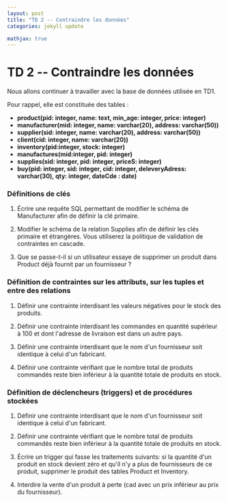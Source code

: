 ```yaml
---
layout: post
title: "TD 2 -- Contraindre les données"
categories: jekyll update

mathjax: true
---
```


# TD 2 -- Contraindre les données

Nous allons continuer à travailler avec la base de données utilisée en TD1.

Pour rappel, elle est constituée des tables :

- **product(pid: integer, name: text, min_age: integer, price: integer)**
- **manufacturer(mid: integer, name: varchar(20), address: varchar(50))**
- **supplier(sid: integer, name: varchar(20), address: varchar(50))**
- **client(cid: integer, name: varchar(20))**
- **inventory(pid:integer, stock: integer)**
- **manufactures(mid:integer, pid: integer)**
- **supplies(sid: integer, pid: integer, priceS: integer)**
- **buy(pid: integer, sid: integer, cid: integer, deleveryAdress: varchar(30), qty: integer, dateCde : date)**

### Définitions de clés


1.	Écrire une requête SQL permettant de modifier le schéma de Manufacturer afin de définir la clé primaire. 

2.	Modifier le schéma de la relation Supplies afin de définir les clés primaire et étrangères. Vous utiliserez la politique de validation de contraintes en cascade.

3.	Que se passe-t-il si un utilisateur essaye de supprimer un produit dans Product déjà fournit par un fournisseur ?

### Définition de contraintes sur les attributs, sur les tuples et entre des relations

1.	Définir une contrainte interdisant les valeurs négatives pour le stock des produits.

2.	Définir une contrainte interdisant les commandes en quantité supérieur à 100 et dont l'adresse de livraison est dans un autre pays.

3.	Définir une contrainte interdisant que le nom d'un fournisseur soit identique à celui d'un fabricant.

4.	Définir une contrainte vérifiant que le nombre total de produits commandés reste bien inférieur à la quantité totale de produits en stock.

### Définition de déclencheurs (triggers) et de procédures stockées

1.	Définir une contrainte interdisant que le nom d'un fournisseur soit identique à celui d'un fabricant.

2.	Définir une contrainte vérifiant que le nombre total de produits commandés reste bien inférieur à la quantité totale de produits en stock.

3. Écrire un trigger qui fasse les traitements suivants: si la quantité d'un produit en stock devient zéro et qu'il n'y a plus de fournisseurs de ce produit, supprimer le produit des tables Product et Inventory.

4. Interdire la vente d'un produit à perte (cad avec un prix inférieur au prix du fournisseur).



